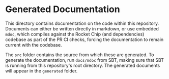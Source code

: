 # Generated Documentation

This directory contains documentation on the code within this repository.
Documents can either be written directly in markdown, or use embedded `mdoc`,
which compiles against the Rocket Chip (and dependencies) codebase as part of
the PR CI checks, forcing the documentation to remain current with the codebase.

The `src` folder contains the source from which these are generated. To generate
the documentation, run `docs/mdoc` from SBT, making sure that SBT is running
from this repository's root directory. The generated documents will appear in
the `generated` folder.